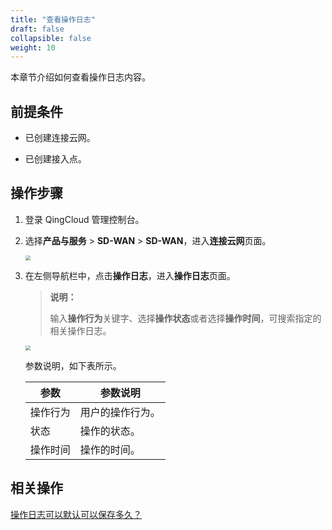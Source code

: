 ```yaml
---
title: "查看操作日志"
draft: false
collapsible: false
weight: 10
---
```


本章节介绍如何查看操作日志内容。

## 前提条件

- 已创建连接云网。

- 已创建接入点。

## 操作步骤

1. 登录 QingCloud 管理控制台。

2. 选择**产品与服务** > **SD-WAN** > **SD-WAN**，进入**连接云网**页面。

   <img src="../../../_images/qs_cloud_network.png" style="zoom:50%;" />

3. 在左侧导航栏中，点击**操作日志**，进入**操作日志**页面。

   > **说明：**
   >
   > 输入**操作行为**关键字、选择**操作状态**或者选择**操作时间**，可搜索指定的相关操作日志。

   <img src="../../../_images/um_log_list.png" style="zoom:50%;" />

   参数说明，如下表所示。

   | 参数     | 参数说明         |
   | -------- | ---------------- |
   | 操作行为 | 用户的操作行为。 |
   | 状态     | 操作的状态。     |
   | 操作时间 | 操作的时间。     |

## 相关操作

 [操作日志可以默认可以保存多久？](../../../faq/10_faq_sdwan/#操作日志可以保存多久) 
